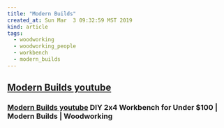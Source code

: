 ```yaml
---
title: "Modern Builds"
created_at: Sun Mar  3 09:32:59 MST 2019
kind: article
tags:
  - woodworking
  - woodworking_people
  - workbench
  - modern_builds
---
```


<h2>
  <a href="https://www.youtube.com/channel/UCIxAaCJ84uefATKmazDyIjw/featured" target="_blank">Modern Builds youtube</a>
</h2>

<h3>
  <a href="https://www.youtube.com/watch?v=gM3oCXcyxoA" target="_blank">Modern Builds youtube</a>
  DIY 2x4 Workbench for Under $100 | Modern Builds | Woodworking
</h3>

<!--
html boilerplate fragments
<a href="" target="_blank"></a>
<a name=""></a>
<img src="" width="400px">
<ul>
  <li></li>
  <li><a href="" target="_blank"></a></li>
</ul>
<pre>
</pre>
<p style="margin-bottom: 2em;"></p>
<hr style="border: 0; height: 3px; background: #333; background-image: linear-gradient(to right, #ccc, #333, #ccc);">
<pre><code>
</code></pre>
<math xmlns='http://www.w3.org/1998/Math/MathML' display='block'>
</math>
:-->
